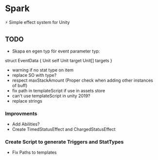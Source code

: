 # Spark
⚡️ Simple effect system for Unity

## TODO

* Skapa en egen typ för event parameter
typ:

struct EventData {
  Unit self
  Unit target
  Unit[] targets
}


* warning if no stat type on item
* replace SO with type?
* respect maxStackAmount (Proper check when adding other instances of buff)
* fix path in templateScript if use in assets store
* can't use templateScript in unity 2019?
* replace strings

### Improvments
* Add Abilities? 
* Create TimedStatusEffect and ChargedStatusEffect

### Create Script to generate Triggers and StatTypes
* Fix Paths to templates
